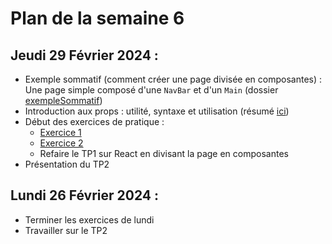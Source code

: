 # Plan de la semaine 6

## Jeudi 29 Février 2024 :

*   Exemple sommatif (comment créer une page divisée en composantes) : Une page simple composé d'une `NavBar` et d'un `Main` (dossier [exempleSommatif](exempleSommatif))
*   Introduction aux props : utilité, syntaxe et utilisation (résumé [ici](cours/props.md)) 
*   Début des exercices de pratique :
    - [Exercice 1](exercice1/énoncé.md)
    - [Exercice 2](exercice2/énoncé.md)
    - Refaire le TP1 sur React en divisant la page en composantes
*   Présentation du TP2 

## Lundi 26 Février 2024 :

*   Terminer les exercices de lundi
*   Travailler sur le TP2